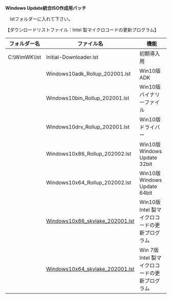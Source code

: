 **Windows Update統合ISO作成用バッチ**  
  
　lstフォルダーに入れて下さい。
  
【ダウンロードリストファイル：Intel 製マイクロコードの更新プログラム】  
  
| フォルダー名 | ファイル名                      | 機能                                           |
| ------------ | -------------------------------  | --------------------------------------------- |
| C:\WimWK\lst | Initial-Downloader.lst          | 初期導入用                                     |
|              | Windows10adk_Rollup_202001.lst  | Win10版 ADK                                    |
|              | Windows10bin_Rollup_202001.lst  | Win10版 バイナリーファイル                     |
|              | Windows10drv_Rollup_202001.lst  | Win10版 ドライバー                             |
|              | Windows10x86_Rollup_202002.lst  | Win10版 Windows Update 32bit                   |
|              | Windows10x64_Rollup_202002.lst  | Win10版 Windows Update 64bit                   |
|              | [Windows10x86_skylake_202001.lst](https://github.com/office-itou/Windows/blob/master/Make_ISO_files/source/skylake/Windows10x86_skylake_202001.lst) | Win10版 Intel 製マイクロコードの更新プログラム |
|              | [Windows10x64_skylake_202001.lst](https://github.com/office-itou/Windows/blob/master/Make_ISO_files/source/skylake/Windows10x64_skylake_202001.lst) | Win 7版 Intel 製マイクロコードの更新プログラム |
  
